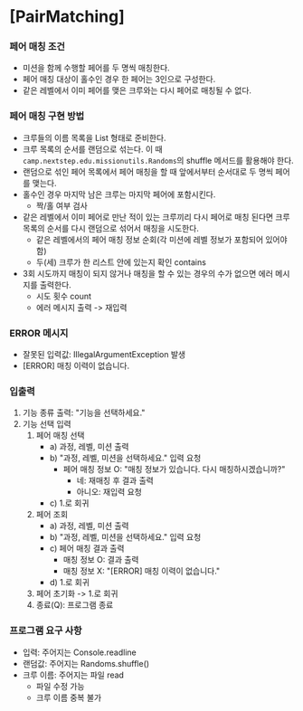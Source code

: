 # [PairMatching] 

### 페어 매칭 조건
- 미션을 함께 수행할 페어를 두 명씩 매칭한다.
- 페어 매칭 대상이 홀수인 경우 한 페어는 3인으로 구성한다.
- 같은 레벨에서 이미 페어를 맺은 크루와는 다시 페어로 매칭될 수 없다.


### 페어 매칭 구현 방법
- 크루들의 이름 목록을 List<String> 형태로 준비한다.
- 크루 목록의 순서를 랜덤으로 섞는다. 이 때 `camp.nextstep.edu.missionutils.Randoms`의 shuffle 메서드를 활용해야 한다.
- 랜덤으로 섞인 페어 목록에서 페어 매칭을 할 때 앞에서부터 순서대로 두 명씩 페어를 맺는다.
- 홀수인 경우 마지막 남은 크루는 마지막 페어에 포함시킨다.
  - 짝/홀 여부 검사
- 같은 레벨에서 이미 페어로 만난 적이 있는 크루끼리 다시 페어로 매칭 된다면 크루 목록의 순서를 다시 랜덤으로 섞어서 매칭을 시도한다.
  - 같은 레벨에서의 페어 매칭 정보 순회(각 미션에 레벨 정보가 포함되어 있어야 함)
  - 두(세) 크루가 한 리스트 안에 있는지 확인 contains
- 3회 시도까지 매칭이 되지 않거나 매칭을 할 수 있는 경우의 수가 없으면 에러 메시지를 출력한다.
  - 시도 횟수 count
  - 에러 메시지 출력 -> 재입력

### ERROR 메시지
- 잘못된 입력값: IllegalArgumentException 발생
- [ERROR] 매칭 이력이 없습니다.


### 입출력
1. 기능 종류 출력: "기능을 선택하세요."
2. 기능 선택 입력
   1) 페어 매칭 선택
        - a) 과정, 레벨, 미션 출력
        - b) "과정, 레벨, 미션을 선택하세요." 입력 요청
           - 페어 매칭 정보 O: "매칭 정보가 있습니다. 다시 매칭하시겠습니까?"
              - 네: 재매칭 후 결과 출력
              - 아니오: 재입력 요청
        - c) 1.로 회귀
   2) 페어 조회
       - a) 과정, 레벨, 미션 출력
       - b) "과정, 레벨, 미션을 선택하세요." 입력 요청
       - c) 페어 매칭 결과 출력
          - 매칭 정보 O: 결과 출력
          - 매칭 정보 X: "[ERROR] 매칭 이력이 없습니다."
       - d) 1.로 회귀
   3) 페어 초기화 -> 1.로 회귀
   4) 종료(Q): 프로그램 종료


### 프로그램 요구 사항
- 입력: 주어지는 Console.readline
- 랜덤값: 주어지는 Randoms.shuffle()
- 크루 이름: 주어지는 파일 read
  - 파일 수정 가능
  - 크루 이름 중복 불가

    